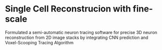 # Single Cell Reconstrucion with fine-scale
Formulated a semi-automatic neuron tracing software for precise 3D neuron reconstruction from 2D image stacks by integrating CNN prediction and Voxel-Scooping Tracing Algorithm
